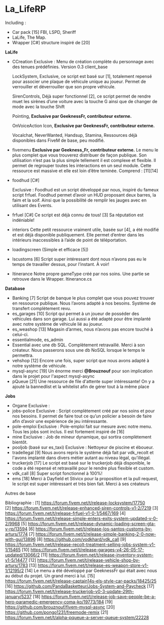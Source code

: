 # La_LifeRP

Including :

- Car pack [15] FBI, LSPD, Sheriff
- LaLife, The Map.
- Wrapper [C#] structure inspiré de [20]

**LaLife**
- CCreation
	Exclusive : Menu de création complète du personnage avec des tenues prédéfinies. Version 0.3
	client_base

	LockSystem, Exclusive, ce script est basé sur [1], totalement repensé pour associer une plaque de véhicule unique au joueur. Permet de verrouiller et déverrouiller que son propre véhicule.

	SirenControls, Déjà super fonctionnel [2], ce script permet de rendre muet les sirènes d’une voiture avec la touche G ainsi que de changer de mode avec la touche Shift

	Pointing, **Exclusive par GeeknessFr, contributeur externe.**

	OnVoiceAction Icon, **Exclusive par GeeknessFr, contributeur externe.**

	Vocalchat, NeverWanted, Handsup, Stamina, Ressources déjà disponibles dans FiveM de base, peu modifié.
-	fivemenu **Exclusive par Geekness_Fr, contributeur externe.**
 	Le menu le plus complet que vous trouverez distribuer de façon publique. Son utilisation n’est pas la plus simple tellement il est complexe et flexible. Il permet de regrouper toutes les interactions en un seul module. Cette ressource est massive et elle est loin d’être teminée. Comprend : [11][14]
- foodhud [C#]

	Exclusive : Foodhud est un script développé par nous, inspiré du fameux script frfuel. Foodhud permet d’avoir un HUD proposant deux barres, la faim et la soif. Ainsi que la possibilité de remplir les jauges avec en utilisant des Events.

-	frfuel [C#]
 	Ce script est déjà connu de tous! [3] Sa réputation est indéniable!

-	interiors
 	Cette petit ressource vraiment utile, basée sur [4], a été modifié et est déjà disponible publiquement. Elle permet d’entrer dans les intérieurs inaccessibles à l’aide de point de téléportation.

-	loadingscreen (Simple et efficace [5])
-	lscustoms
 	[6] Script super intéressant dont nous n’avons pas eu le temps de travailler dessus, pour l’instant. À voir!
- Itinerance
	Notre propre gameType créé par nos soins. Une partie se retrouve dans le Wrapper. Itinerance.cs

**Database**
- Banking
	[7] Script de banque le plus complet que vous pouvez trouver en ressource publique. Nous l’avons adapté à nos besoins. Système de transfert complètement revu.
-	es_garages
	[10] Script qui permet à un joueur de posséder des véhicules dans son garage. Lui aussi a été adapté pour être implanté avec notre système de véhicule lié au joueur.
-	es_weashop
	[13] Magasin d’armes, nous n’avons pas encore touché à celui-ci.
-	essentialmode, es_admin
-	Essential avec une db SQL. Complètement retravaillé. Merci à son créateur. Nous passerons sous une db NoSQL lorsque le temps le permettra.
- vehshop
	[12] Encore une fois, super script que nous avons adapté à notre système de véhicule.
- mysql-async
	[19] Un énorme merci **@Brouznouf** pour son implication dans le projet pour l'aspect mysql-async
- pQueue
	[21] Une ressource de file d'attente super intéressante! On y a ajouté la bannedlist et la whitelist afin de gérer tout à la même place
	
**Jobs**
- Organe
 	Exclusive :
-	jobs-police
 	Exclusive : Script complètement créé par nos soins et pour nos besoins. Il permet de faire tout ce qu’un policier a besoin de faire afin d’avoir une expérience de jeu intéressante.
- pole-emploi
 	Exclusive : Pole-emploi fait sur mesure avec notre menu. Tous les jobs sont inclus. Il est fortement inspiré de [16]
-	mine
 	Exclusive : Job de mineur dynamique, qui sortira complètement bientôt.
-	pooljob (basé sur es_taxi)
 	Exclusive : Nettoyeur de piscine et éboueur.
-	tradeIlegal
	[9] Nous avons repris le système déjà fait par vdk_recolt et l'avons implanté dans divers métier autant au niveau légal, qu'illégal.
-	truckerjob
	[17] Le script est basé sur le truckerjob déjà disponible, le code a été repensé et retravaillé pour le rendre plus flexible et custom.
-	vdk_call
	[8] Super script fonctionnel à 100%!
-	ems
	[18] Merci à Dayfield et Stivicx pour la proposition et la pull request, le script est super intéressant et très bien fait. 	Merci à ses créateurs

Autres de base

Bibliographie :
[1] https://forum.fivem.net/t/release-locksystem/17750
[2] https://forum.fivem.net/t/release-enhanced-siren-controls-v1-2/7219
[3] https://forum.fivem.net/t/release-frfuel-v1-0-1/5467/169
[4] https://forum.fivem.net/t/release-simple-enters-exits-system-updated-v-0-2/9968
[5] https://forum.fivem.net/t/release-dynamic-loading-screen-gta-v-rp/13594
[6] https://forum.fivem.net/t/release-los-santos-customs-by-arturs/1774
[7] https://forum.fivem.net/t/release-simple-banking-2-0-now-with-gui/13896
[8] https://github.com/vodkhard/vdk_call
[9] https://forum.fivem.net/t/release-recolt-treatment-selling-jobs-system-v1-1/15465
[10] https://forum.fivem.net/t/release-garages-v4-26-05-17-updated/13066/2
[11] https://forum.fivem.net/t/release-inventory-system-v1-5/14477
[12] https://forum.fivem.net/t/release-vehicle-shop-by-arturs/1783
[13] https://forum.fivem.net/t/release-es-weapon-store-v1-1/12195/2
[14] Le menu a été développé par GeeknessFr qui était avec nous au début du projet. Un grand merci à lui.
[15] https://forum.fivem.net/t/release-captain14s-els-style-car-packs/18425/25
[16] https://github.com/PandaBasketteur/Jobs-System-and-Paycheck
[17] https://forum.fivem.net/t/release-truckerjob-v0-3-update-29th-january/5237
[18] https://forum.fivem.net/t/release-job-save-people-be-a-hero-paramedic-emergency-coma-ko/19773/184
[19] https://github.com/brouznouf/fivem-mysql-async
[20] https://github.com/pongo1231/freemode-remix
[21] https://forum.fivem.net/t/alpha-pqueue-a-server-queue-system/22228
